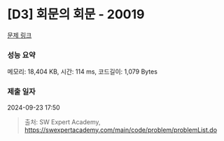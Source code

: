 # [D3] 회문의 회문 - 20019 

[문제 링크](https://swexpertacademy.com/main/code/problem/problemDetail.do?contestProbId=AY2hjCWKbykDFATh) 

### 성능 요약

메모리: 18,404 KB, 시간: 114 ms, 코드길이: 1,079 Bytes

### 제출 일자

2024-09-23 17:50



> 출처: SW Expert Academy, https://swexpertacademy.com/main/code/problem/problemList.do